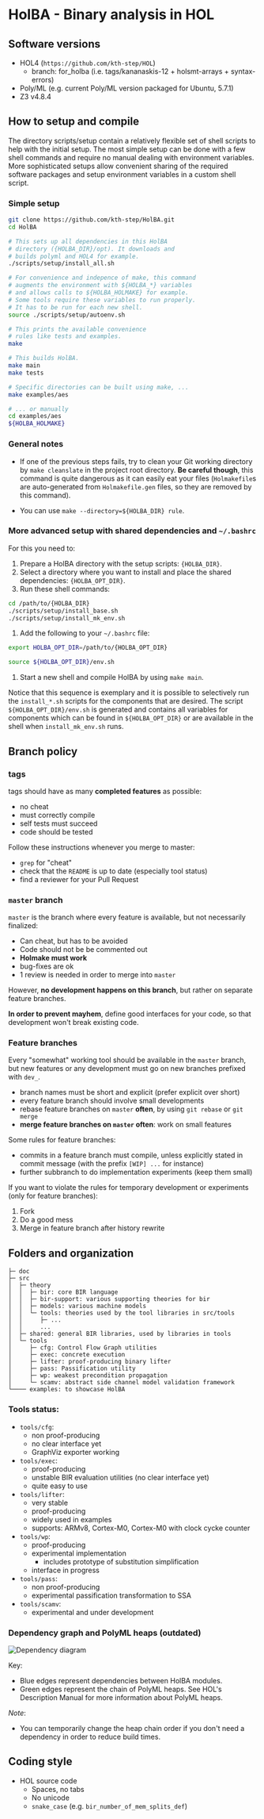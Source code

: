 # HolBA - Binary analysis in HOL 

## Software versions

- HOL4 (`https://github.com/kth-step/HOL`)
  - branch: for_holba (i.e. tags/kananaskis-12 + holsmt-arrays + syntax-errors)
- Poly/ML (e.g. current Poly/ML version packaged for Ubuntu, 5.7.1)
- Z3 v4.8.4


## How to setup and compile

The directory scripts/setup contain a relatively flexible set of shell scripts to help with the initial setup. The most simple setup can be done with a few shell commands and require no manual dealing with environment variables. More sophisticated setups allow convenient sharing of the required software packages and setup environment variables in a custom shell script.

### Simple setup
```bash
git clone https://github.com/kth-step/HolBA.git
cd HolBA

# This sets up all dependencies in this HolBA
# directory ({HOLBA_DIR}/opt). It downloads and
# builds polyml and HOL4 for example.
./scripts/setup/install_all.sh

# For convenience and indepence of make, this command
# augments the environment with ${HOLBA_*} variables
# and allows calls to ${HOLBA_HOLMAKE} for example.
# Some tools require these variables to run properly.
# It has to be run for each new shell.
source ./scripts/setup/autoenv.sh

# This prints the available convenience
# rules like tests and examples.
make

# This builds HolBA.
make main
make tests

# Specific directories can be built using make, ...
make examples/aes

# ... or manually
cd examples/aes
${HOLBA_HOLMAKE}
```

### General notes

* If one of the previous steps fails, try to clean your Git working directory by
  `make cleanslate` in the project root directory. **Be careful though**, this
  command is quite dangerous as it can easily eat your files (`Holmakefile`s are
  auto-generated from `Holmakefile.gen` files, so they are removed by this
  command).

* You can use `make --directory=${HOLBA_DIR} rule`.


### More advanced setup with shared dependencies and `~/.bashrc`

For this you need to:
1. Prepare a HolBA directory with the setup scripts: `{HOLBA_DIR}`.
1. Select a directory where you want to install and place the shared dependencies: `{HOLBA_OPT_DIR}`.
1. Run these shell commands:
```bash
cd /path/to/{HOLBA_DIR}
./scripts/setup/install_base.sh
./scripts/setup/install_mk_env.sh
```
1. Add the following to your `~/.bashrc` file:
```bash
export HOLBA_OPT_DIR=/path/to/{HOLBA_OPT_DIR}

source ${HOLBA_OPT_DIR}/env.sh
```
1. Start a new shell and compile HolBA by using `make main`.

Notice that this sequence is exemplary and it is possible to selectively run the `install_*.sh` scripts for the components that are desired. The script `${HOLBA_OPT_DIR}/env.sh` is generated and contains all variables for components which can be found in `${HOLBA_OPT_DIR}` or are available in the shell when `install_mk_env.sh` runs.


## Branch policy

### tags

tags should have as many **completed features** as possible:
 - no cheat
 - must correctly compile
 - self tests must succeed
 - code should be tested

Follow these instructions whenever you merge to master:
  - `grep` for "cheat"
  - check that the `README` is up to date (especially tool status)
  - find a reviewer for your Pull Request

### `master` branch

`master` is the branch where every feature is available, but not necessarily finalized:
  - Can cheat, but has to be avoided
  - Code should not be be commented out
  - **Holmake must work**
  - bug-fixes are ok
  - 1 review is needed in order to merge into `master`

However, **no development happens on this branch**, but rather on separate
feature branches.

**In order to prevent mayhem**, define good interfaces for your code, so that
development won't break existing code.

### Feature branches

Every "somewhat" working tool should be available in the `master` branch, but new
features or any development must go on new branches prefixed with `dev_`.
 - branch names must be short and explicit (prefer explicit over short)
 - every feature branch should involve small developments
 - rebase feature branches on `master` **often**, by using `git rebase` or `git merge`
 - **merge feature branches on `master` often**: work on small features

Some rules for feature branches:
 - commits in a feature branch must compile, unless explicitly stated in commit
   message (with the prefix `[WIP] ...` for instance)
 - further subbranch to do implementation experiments (keep them small)

If you want to violate the rules for temporary development or experiments (only
for feature branches):
  1. Fork
  2. Do a good mess
  3. Merge in feature branch after history rewrite


## Folders and organization

```
├─ doc
├─ src
│  ├─ theory
│  │  ├─ bir: core BIR language
│  │  ├─ bir-support: various supporting theories for bir
│  │  ├─ models: various machine models
│  │  └─ tools: theories used by the tool libraries in src/tools
│  │     ├─ ...
│  │     ...
│  ├─ shared: general BIR libraries, used by libraries in tools
│  └─ tools
│     ├─ cfg: Control Flow Graph utilities
│     ├─ exec: concrete execution
│     ├─ lifter: proof-producing binary lifter
│     ├─ pass: Passification utility
│     ├─ wp: weakest precondition propagation
│     └─ scamv: abstract side channel model validation framework
└──── examples: to showcase HolBA
```

### Tools status:

- `tools/cfg`:
  * non proof-producing
  * no clear interface yet
  * GraphViz exporter working
- `tools/exec`:
  * proof-producing
  * unstable BIR evaluation utilities (no clear interface yet)
  * quite easy to use
- `tools/lifter`:
  * very stable
  * proof-producing
  * widely used in examples
  * supports: ARMv8, Cortex-M0, Cortex-M0 with clock cycke counter
- `tools/wp`:
  * proof-producing
  * experimental implementation
    * includes prototype of substitution simplification
  * interface in progress
- `tools/pass`:
  * non proof-producing
  * experimental passification transformation to SSA
- `tools/scamv`:
  * experimental and under development

### Dependency graph and PolyML heaps (outdated)

![Dependency diagram](./doc/diagrams/dependencies.png?raw=true)

Key:
 - Blue edges represent dependencies between HolBA modules.
 - Green edges represent the chain of PolyML heaps. See HOL's Description Manual
   for more information about PolyML heaps.

_Note_:
- You can temporarily change the heap chain order if you don't need a dependency
  in order to reduce build times.

## Coding style

* HOL source code
  - Spaces, no tabs
  - No unicode
  - `snake_case` (e.g. `bir_number_of_mem_splits_def`)
